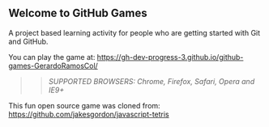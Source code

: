 ## Welcome to GitHub Games

A project based learning activity for people who are getting started with Git and GitHub.

You can play the game at: https://gh-dev-progress-3.github.io/github-games-GerardoRamosCol/

>> _*SUPPORTED BROWSERS*: Chrome, Firefox, Safari, Opera and IE9+_

This fun open source game was cloned from: https://github.com/jakesgordon/javascript-tetris

